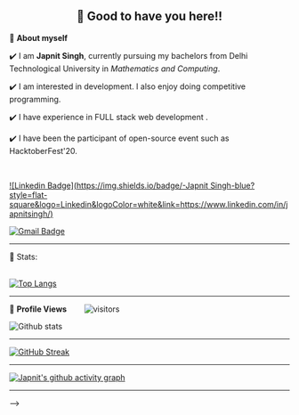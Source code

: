 <!-- README FILE CODE -->

<!-- WAKING HAND WITH GOOD TO HAVE YOU TEXT-->
<h2 align=center>👋 Good to have you here!!</h2>


<!--ABOUT ME CODE-->
🌱 **About myself**<br>

✔️ I am **Japnit Singh**, currently pursuing my bachelors from Delhi Technological University in *Mathematics and Computing*. <br>

✔️ I am interested in development. I also enjoy doing competitive programming. <br>

✔️ I have experience in FULL stack web development .<br>

✔️ I have been the participant of  open-source event such as HacktoberFest'20.

<br>


<!-- NOMINATION FOR STAR GIT LINK CODE
<a href="https://stars.github.com/nominate/">You love what you see , Nominate me for GitHub Star </a> -->


<!-- SOCAIL MEDIA HANDLES -->
[![Linkedin Badge](https://img.shields.io/badge/-Japnit Singh-blue?style=flat-square&logo=Linkedin&logoColor=white&link=https://www.linkedin.com/in/japnitsingh/)](https://www.linkedin.com/in/japnitsingh/)

[![Gmail Badge](https://img.shields.io/badge/-japnit2012@gmail.com-c14438?style=flat-square&logo=Gmail&logoColor=white&link=mailto:japnit2012@gmail.com)](mailto:japnit2012@gmail.com)

---

<!-- STATISTICS ABOUT PROFILE -->

 📶 Stats:<br><br>
 
 
<!--  TOP LANGUAGES STATISTICS -->
 [![Top Langs](https://github-readme-stats.vercel.app/api/top-langs/?username=japnit01&theme=dark&layout=compact&align=right&width=40%)](https://github.com/anuraghazra/github-readme-stats)
 
 ---
 
<!--  PROFILES VIEWS -->
🌱 **Profile Views**&nbsp;&nbsp;&nbsp;&nbsp;&nbsp;&nbsp;&nbsp;
![visitors](https://profile-counter.glitch.me/japnit01/count.svg?align=center)


<!-- GITHUB STATISTICS -->
 ![Github stats](https://github-readme-stats.vercel.app/api?username=japnit01)  
 
 
 <hr>
 
<!--  CONTRIBUTION AND STREAK BLOCK -->
 [![GitHub Streak](https://github-readme-streak-stats.herokuapp.com/?user=japnit01&currStreakNum=2FD3EB&fire=pink&sideLabels=F00&theme=nightowl)](https://git.io/streak-stats)       
         

---
 
<!-- ACTIVITY GRAPH TRACKER -->
[![Japnit's github activity graph](https://activity-graph.herokuapp.com/graph?username=japnit01&theme=react-dark)](https://github.com/japnit01/github-readme-activity-graph)

  

---
  </code>
</p>


 -->
